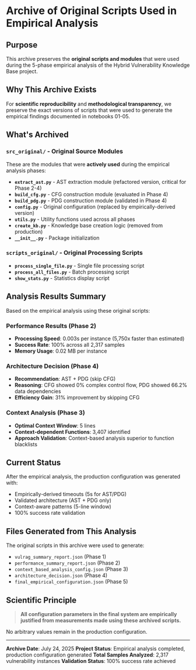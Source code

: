 # Archive of Original Scripts Used in Empirical Analysis

## Purpose

This archive preserves the **original scripts and modules** that were used during the 5-phase empirical analysis of the Hybrid Vulnerability Knowledge Base project.

## Why This Archive Exists

For **scientific reproducibility** and **methodological transparency**, we preserve the exact versions of scripts that were used to generate the empirical findings documented in notebooks 01-05.

## What's Archived

### `src_original/` - Original Source Modules

These are the modules that were **actively used** during the empirical analysis phases:

- **`extract_ast.py`** - AST extraction module (refactored version, critical for Phase 2-4)
- **`build_cfg.py`** - CFG construction module (evaluated in Phase 4)
- **`build_pdg.py`** - PDG construction module (validated in Phase 4)
- **`config.py`** - Original configuration (replaced by empirically-derived version)
- **`utils.py`** - Utility functions used across all phases
- **`create_kb.py`** - Knowledge base creation logic (removed from production)
- **`__init__.py`** - Package initialization

### `scripts_original/` - Original Processing Scripts

- **`process_single_file.py`** - Single file processing script
- **`process_all_files.py`** - Batch processing script
- **`show_stats.py`** - Statistics display script

## Analysis Results Summary

Based on the empirical analysis using these original scripts:

### Performance Results (Phase 2)

- **Processing Speed**: 0.003s per instance (5,750x faster than estimated)
- **Success Rate**: 100% across all 2,317 samples
- **Memory Usage**: 0.02 MB per instance

### Architecture Decision (Phase 4)

- **Recommendation**: AST + PDG (skip CFG)
- **Reasoning**: CFG showed 0% complex control flow, PDG showed 66.2% data dependencies
- **Efficiency Gain**: 31% improvement by skipping CFG

### Context Analysis (Phase 3)

- **Optimal Context Window**: 5 lines
- **Context-dependent Functions**: 3,407 identified
- **Approach Validation**: Context-based analysis superior to function blacklists

## Current Status

After the empirical analysis, the production configuration was generated with:

- Empirically-derived timeouts (5s for AST/PDG)
- Validated architecture (AST + PDG only)
- Context-aware patterns (5-line window)
- 100% success rate validation

## Files Generated from This Analysis

The original scripts in this archive were used to generate:

- `vulrag_summary_report.json` (Phase 1)
- `performance_summary_report.json` (Phase 2)
- `context_based_analysis_config.json` (Phase 3)
- `architecture_decision.json` (Phase 4)
- `final_empirical_configuration.json` (Phase 5)

## Scientific Principle

> **All configuration parameters in the final system are empirically justified from measurements made using these archived scripts.**

No arbitrary values remain in the production configuration.

---

**Archive Date**: July 24, 2025
**Project Status**: Empirical analysis completed, production configuration generated
**Total Samples Analyzed**: 2,317 vulnerability instances
**Validation Status**: 100% success rate achieved
